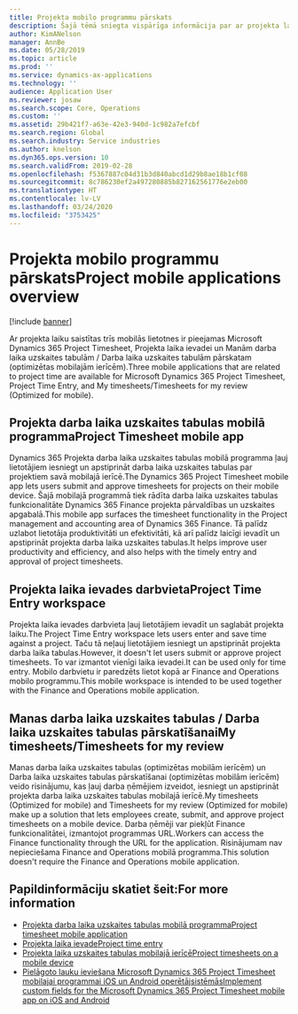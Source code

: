 ```yaml
---
title: Projekta mobilo programmu pārskats
description: Šajā tēmā sniegta vispārīga informācija par ar projekta laiku saistītajām programmām risinājumam Microsoft Dynamics 365 Project Timesheet, Projekta laika ievadei un Manām darba laika uzskaites tabulām / Darba laika uzskaites tabulām, kas pieejamas mobilā ierīcē.
author: KimANelson
manager: AnnBe
ms.date: 05/28/2019
ms.topic: article
ms.prod: ''
ms.service: dynamics-ax-applications
ms.technology: ''
audience: Application User
ms.reviewer: josaw
ms.search.scope: Core, Operations
ms.custom: ''
ms.assetid: 29b421f7-a63e-42e3-940d-1c982a7efcbf
ms.search.region: Global
ms.search.industry: Service industries
ms.author: knelson
ms.dyn365.ops.version: 10
ms.search.validFrom: 2019-02-28
ms.openlocfilehash: f5367887c04d31b3d840abcd1d29b8ae18b1cf08
ms.sourcegitcommit: 8c786230ef2a497280885b827162561776e2eb00
ms.translationtype: HT
ms.contentlocale: lv-LV
ms.lasthandoff: 03/24/2020
ms.locfileid: "3753425"
---
```

# <a name="project-mobile-applications-overview"></a><span data-ttu-id="b0274-103">Projekta mobilo programmu pārskats</span><span class="sxs-lookup"><span data-stu-id="b0274-103">Project mobile applications overview</span></span>

[!include [banner](../includes/banner.md)]

<span data-ttu-id="b0274-104">Ar projekta laiku saistītas trīs mobilās lietotnes ir pieejamas Microsoft Dynamics 365 Project Timesheet, Projekta laika ievadei un Manām darba laika uzskaites tabulām / Darba laika uzskaites tabulām pārskatam (optimizētas mobilajām ierīcēm).</span><span class="sxs-lookup"><span data-stu-id="b0274-104">Three mobile applications that are related to project time are available for Microsoft Dynamics 365 Project Timesheet, Project Time Entry, and My timesheets/Timesheets for my review (Optimized for mobile).</span></span>

## <a name="project-timesheet-mobile-app"></a><span data-ttu-id="b0274-105">Projekta darba laika uzskaites tabulas mobilā programma</span><span class="sxs-lookup"><span data-stu-id="b0274-105">Project Timesheet mobile app</span></span>

<span data-ttu-id="b0274-106">Dynamics 365 Projekta darba laika uzskaites tabulas mobilā programma ļauj lietotājiem iesniegt un apstiprināt darba laika uzskaites tabulas par projektiem savā mobilajā ierīcē.</span><span class="sxs-lookup"><span data-stu-id="b0274-106">The Dynamics 365 Project Timesheet mobile app lets users submit and approve timesheets for projects on their mobile device.</span></span> <span data-ttu-id="b0274-107">Šajā mobilajā programmā tiek rādīta darba laika uzskaites tabulas funkcionalitāte Dynamics 365 Finance projekta pārvaldības un uzskaites apgabalā.</span><span class="sxs-lookup"><span data-stu-id="b0274-107">This mobile app surfaces the timesheet functionality in the Project management and accounting area of Dynamics 365 Finance.</span></span> <span data-ttu-id="b0274-108">Tā palīdz uzlabot lietotāja produktivitāti un efektivitāti, kā arī palīdz laicīgi ievadīt un apstiprināt projekta darba laika uzskaites tabulas.</span><span class="sxs-lookup"><span data-stu-id="b0274-108">It helps improve user productivity and efficiency, and also helps with the timely entry and approval of project timesheets.</span></span>

## <a name="project-time-entry-workspace"></a><span data-ttu-id="b0274-109">Projekta laika ievades darbvieta</span><span class="sxs-lookup"><span data-stu-id="b0274-109">Project Time Entry workspace</span></span>

<span data-ttu-id="b0274-110">Projekta laika ievades darbvieta ļauj lietotājiem ievadīt un saglabāt projekta laiku.</span><span class="sxs-lookup"><span data-stu-id="b0274-110">The Project Time Entry workspace lets users enter and save time against a project.</span></span> <span data-ttu-id="b0274-111">Taču tā neļauj lietotājiem iesniegt un apstiprināt projekta darba laika tabulas.</span><span class="sxs-lookup"><span data-stu-id="b0274-111">However, it doesn't let users submit or approve project timesheets.</span></span> <span data-ttu-id="b0274-112">To var izmantot vienīgi laika ievadei.</span><span class="sxs-lookup"><span data-stu-id="b0274-112">It can be used only for time entry.</span></span> <span data-ttu-id="b0274-113">Mobilo darbvietu ir paredzēts lietot kopā ar Finance and Operations mobilo programmu.</span><span class="sxs-lookup"><span data-stu-id="b0274-113">This mobile workspace is intended to be used together with the Finance and Operations mobile application.</span></span>

## <a name="my-timesheetstimesheets-for-my-review"></a><span data-ttu-id="b0274-114">Manas darba laika uzskaites tabulas / Darba laika uzskaites tabulas pārskatīšanai</span><span class="sxs-lookup"><span data-stu-id="b0274-114">My timesheets/Timesheets for my review</span></span>

<span data-ttu-id="b0274-115">Manas darba laika uzskaites tabulas (optimizētas mobilām ierīcēm) un Darba laika uzskaites tabulas pārskatīšanai (optimizētas mobilām ierīcēm) veido risinājumu, kas ļauj darba ņēmējiem izveidot, iesniegt un apstiprināt projekta darba laika uzskaites tabulas mobilajā ierīcē.</span><span class="sxs-lookup"><span data-stu-id="b0274-115">My timesheets (Optimized for mobile) and Timesheets for my review (Optimized for mobile) make up a solution that lets employees create, submit, and approve project timesheets on a mobile device.</span></span> <span data-ttu-id="b0274-116">Darba ņēmēji var piekļūt Finance funkcionalitātei, izmantojot programmas URL.</span><span class="sxs-lookup"><span data-stu-id="b0274-116">Workers can access the Finance functionality through the URL for the application.</span></span> <span data-ttu-id="b0274-117">Risinājumam nav nepieciešama Finance and Operations mobilā programma.</span><span class="sxs-lookup"><span data-stu-id="b0274-117">This solution doesn't require the Finance and Operations mobile application.</span></span>

## <a name="for-more-information"></a><span data-ttu-id="b0274-118">Papildinformāciju skatiet šeit:</span><span class="sxs-lookup"><span data-stu-id="b0274-118">For more information</span></span>

- [<span data-ttu-id="b0274-119">Projekta darba laika uzskaites tabulas mobilā programma</span><span class="sxs-lookup"><span data-stu-id="b0274-119">Project timesheet mobile application</span></span>](project-timesheet.md)
- [<span data-ttu-id="b0274-120">Projekta laika ievade</span><span class="sxs-lookup"><span data-stu-id="b0274-120">Project time entry</span></span>]( project-time-entry-mobile-workspace.md)
- [<span data-ttu-id="b0274-121">Projekta laika uzskaites tabulas mobilajā ierīcē</span><span class="sxs-lookup"><span data-stu-id="b0274-121">Project timesheets on a mobile device</span></span>](Mobile-timesheets.md)
- [<span data-ttu-id="b0274-122">Pielāgoto lauku ieviešana Microsoft Dynamics 365 Project Timesheet mobilajai programmai iOS un Android operētājsistēmās</span><span class="sxs-lookup"><span data-stu-id="b0274-122">Implement custom fields for the Microsoft Dynamics 365 Project Timesheet mobile app on iOS and Android</span></span>](custom-fields-mobile.md)
